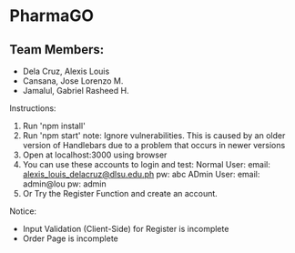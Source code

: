 # PharmaGO

## Team Members:
* Dela Cruz, Alexis Louis
* Cansana, Jose Lorenzo M.
* Jamalul, Gabriel Rasheed H.

Instructions:
1. Run 'npm install'
2. Run 'npm start'
    note: Ignore vulnerabilities. This is caused by an older version of Handlebars due to a problem that occurs in newer versions
3. Open at localhost:3000 using browser
4. You can use these accounts to login and test:
    Normal User: email: alexis_louis_delacruz@dlsu.edu.ph 
                 pw: abc
    ADmin User: email: admin@lou 
                 pw: admin
5. Or Try the Register Function and create an account.

Notice: 
- Input Validation (Client-Side) for Register is incomplete
- Order Page is incomplete


